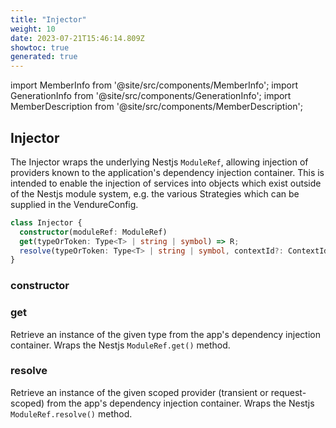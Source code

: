 ```yaml
---
title: "Injector"
weight: 10
date: 2023-07-21T15:46:14.809Z
showtoc: true
generated: true
---
```

<!-- This file was generated from the Vendure source. Do not modify. Instead, re-run the "docs:build" script -->
import MemberInfo from '@site/src/components/MemberInfo';
import GenerationInfo from '@site/src/components/GenerationInfo';
import MemberDescription from '@site/src/components/MemberDescription';


## Injector

<GenerationInfo sourceFile="packages/core/src/common/injector.ts" sourceLine="15" packageName="@vendure/core" />

The Injector wraps the underlying Nestjs `ModuleRef`, allowing injection of providers
known to the application's dependency injection container. This is intended to enable the injection
of services into objects which exist outside of the Nestjs module system, e.g. the various
Strategies which can be supplied in the VendureConfig.

```ts title="Signature"
class Injector {
  constructor(moduleRef: ModuleRef)
  get(typeOrToken: Type<T> | string | symbol) => R;
  resolve(typeOrToken: Type<T> | string | symbol, contextId?: ContextId) => Promise<R>;
}
```

<div className="members-wrapper">

### constructor

<MemberInfo kind="method" type="(moduleRef: ModuleRef) => Injector"   />


### get

<MemberInfo kind="method" type="(typeOrToken: Type&#60;T&#62; | string | symbol) => R"   />

Retrieve an instance of the given type from the app's dependency injection container.
Wraps the Nestjs `ModuleRef.get()` method.
### resolve

<MemberInfo kind="method" type="(typeOrToken: Type&#60;T&#62; | string | symbol, contextId?: ContextId) => Promise&#60;R&#62;"   />

Retrieve an instance of the given scoped provider (transient or request-scoped) from the
app's dependency injection container.
Wraps the Nestjs `ModuleRef.resolve()` method.


</div>
